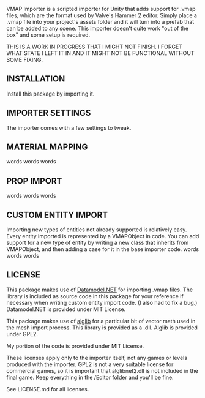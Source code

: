 VMAP Importer is a scripted importer for Unity that adds support for .vmap files, which are the format used by Valve's Hammer 2 editor. Simply place a .vmap file into your project's assets folder and it will turn into a prefab that can be added to any scene.
This importer doesn't quite work "out of the box" and some setup is required.

THIS IS A WORK IN PROGRESS THAT I MIGHT NOT FINISH. I FORGET WHAT STATE I LEFT IT IN AND IT MIGHT NOT BE FUNCTIONAL WITHOUT SOME FIXING.

## INSTALLATION

Install this package by importing it.

## IMPORTER SETTINGS

The importer comes with a few settings to tweak.

## MATERIAL MAPPING

words words words

## PROP IMPORT

words words words

## CUSTOM ENTITY IMPORT

Importing new types of entities not already supported is relatively easy. Every entity imported is represented by a VMAPObject in code. You can add support for a new type of entity by writing a new class that inherits from VMAPObject, and then adding a case for it in the base importer code. words words words

## LICENSE

This package makes use of [Datamodel.NET](https://github.com/Artfunkel/Datamodel.NET) for importing .vmap files. The library is included as source code in this package for your reference if necessary when writing custom entity import code. (I also had to fix a bug.) Datamodel.NET is provided under MIT License.

This package makes use of [alglib](https://www.alglib.net/) for a particular bit of vector math used in the mesh import process. This library is provided as a .dll. Alglib is provided under GPL2.

My portion of the code is provided under MIT License.

These licenses apply only to the importer itself, not any games or levels produced with the importer. GPL2 is not a very suitable license for commercial games, so it is important that alglibnet2.dll is not included in the final game. Keep everything in the /Editor folder and you'll be fine.

See LICENSE.md for all licenses.
